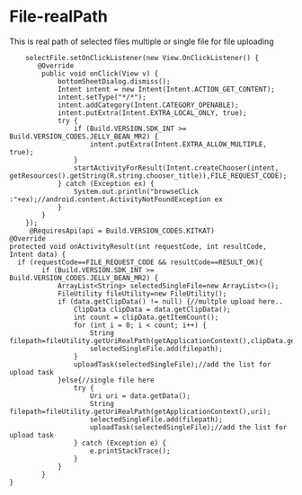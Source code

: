 # File-realPath
This is real path of selected files multiple or single file for file uploading 



        selectFile.setOnClickListener(new View.OnClickListener() {
           @Override
            public void onClick(View v) {
                bottomSheetDialog.dismiss();
                Intent intent = new Intent(Intent.ACTION_GET_CONTENT);
                intent.setType("*/*");
                intent.addCategory(Intent.CATEGORY_OPENABLE);
                intent.putExtra(Intent.EXTRA_LOCAL_ONLY, true);
                try {
                    if (Build.VERSION.SDK_INT >= Build.VERSION_CODES.JELLY_BEAN_MR2) {
                        intent.putExtra(Intent.EXTRA_ALLOW_MULTIPLE, true);
                    }
                    startActivityForResult(Intent.createChooser(intent,                             getResources().getString(R.string.chooser_title)),FILE_REQUEST_CODE);
                } catch (Exception ex) {
                    System.out.println("browseClick :"+ex);//android.content.ActivityNotFoundException ex
                }
            }
        });
         @RequiresApi(api = Build.VERSION_CODES.KITKAT)
    @Override
    protected void onActivityResult(int requestCode, int resultCode, Intent data) {
      if (requestCode==FILE_REQUEST_CODE && resultCode==RESULT_OK){
            if (Build.VERSION.SDK_INT >= Build.VERSION_CODES.JELLY_BEAN_MR2) {
                ArrayList<String> selectedSingleFile=new ArrayList<>();
                FileUtility fileUtility=new FileUtility();
                if (data.getClipData() != null) {//multple upload here..
                    ClipData clipData = data.getClipData();
                    int count = clipData.getItemCount();
                    for (int i = 0; i < count; i++) {
                        String filepath=fileUtility.getUriRealPath(getApplicationContext(),clipData.getItemAt(i).getUri());
                        selectedSingleFile.add(filepath);
                    }
                    uploadTask(selectedSingleFile);//add the list for upload task
                }else{//single file here
                    try {
                        Uri uri = data.getData();
                        String filepath=fileUtility.getUriRealPath(getApplicationContext(),uri);
                        selectedSingleFile.add(filepath);
                        uploadTask(selectedSingleFile);//add the list for upload task
                    } catch (Exception e) {
                        e.printStackTrace();
                    }
                }
            }
    }
